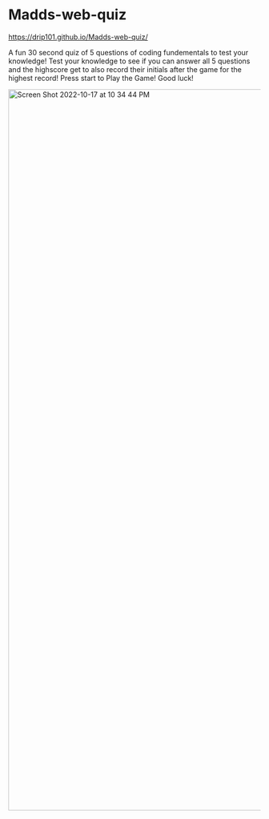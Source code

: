 # Madds-web-quiz
https://drip101.github.io/Madds-web-quiz/

A fun 30 second quiz of 5 questions of coding fundementals to test your knowledge! 
Test your knowledge to see if you can answer all 5 questions and the highscore get to also 
record their initials after the game for the highest record! Press start to Play the Game! Good luck!


<img width="1440" alt="Screen Shot 2022-10-17 at 10 34 44 PM" src="https://user-images.githubusercontent.com/110777599/196324419-956ab6b1-1241-493b-8e96-465bb91ef52b.png">
